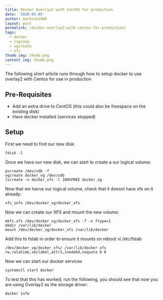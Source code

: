 ```yaml
---
title: Docker Overlay2 with CentOS for production
date: '2020-05-05'
author: marksie1988
layout: post
permalink: /docker-overlay2-with-centos-for-production/
tags:
  - docker
  - lvgroup
  - vgcreate
  - xfs
thumb_img: thumb.png
content_img: thumb.png
---
```

The following short article runs through how to setup docker to use overlay2 with Centos for use in production

## Pre-Requisites

  * Add an extra drive to CentOS (this could also be freespace on the existing disk)
  * Have docker installed (services stopped)

## Setup

First we need to find our new disk:
```
fdisk -l
```

Once we have our new disk, we can start to create a our logical volume:

```
pvcreate /dev/sdb -f
vgcreate docker_vg /dev/sdb
lvcreate -n docker_xfs -l 100%FREE docker_vg
```

Now that we havve our logical volume, check that it doesnt have xfs on it already:

```
xfs_info /dev/docker_vg/docker_xfs
```

Now we can create our XFS and mount the new volume:

```
mkfs.xfs /dev/docker_vg/docker_xfs -f -n ftype=1
mkdir /var/lib/docker
mount /dev/docker_vg/docker_xfs /var/lib/docker
```
Add this to fstab in order to ensure it mounts on reboot vi /etc/fstab

```
/dev/docker_vg/docker_xfs/ /var/lib/docker xfs rw,relatime,seclabel,attr2,inode64,noquota 0 0
```

Now we can start our docker services

```
systemctl start docker
```

To test that this has worked, run the following, you should see that now you are using Overlay2 as the storage driver:

```
docker info
```
